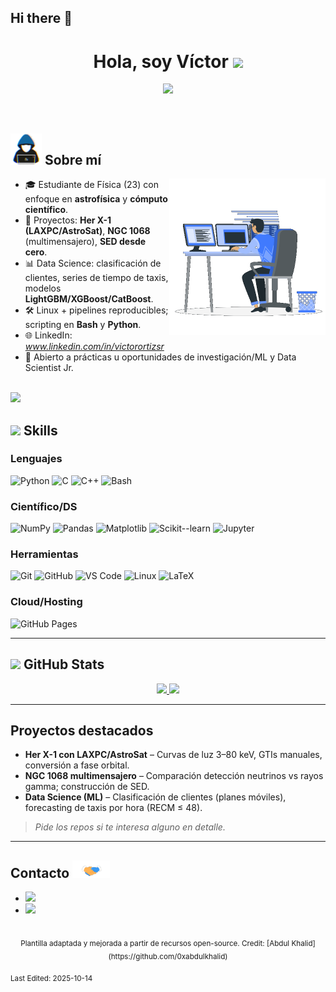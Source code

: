 ## Hi there 👋

<!--
**SMVictorOrtiz/SMVictorOrtiz** is a ✨ _special_ ✨ repository because its `README.md` (this file) appears on your GitHub profile.

Here are some ideas to get you started:

- 🔭 I’m currently working on ...
- 🌱 I’m currently learning ...
- 👯 I’m looking to collaborate on ...
- 🤔 I’m looking for help with ...
- 💬 Ask me about ...
- 📫 How to reach me: ...
- 😄 Pronouns: ...
- ⚡ Fun fact: ...
-->

<h1 align="center"><b>Hola, soy Víctor</b> <img src="https://media.giphy.com/media/hvRJCLFzcasrR4ia7z/giphy.gif" width="35"></h1>

<p align="center">
  <a href="https://github.com/SMVictorOrtiz">
    <img src="https://readme-typing-svg.herokuapp.com?font=Fira+Code&color=00D1B2&size=24&center=true&vCenter=true&width=700&height=60&lines=Físico+%7C+Astrofísica+computacional;Data+Science+%7C+ML+aplicado;Proyectos:+Her+X-1%2C+NGC+1068%2C+LAXPC;Aprendiendo+y+compartiendo+💫">
  </a>
</p>

<br/>

## <picture><img src="https://raw.githubusercontent.com/0xAbdulKhalid/0xAbdulKhalid/main/assets/mdImages/about_me.gif" width="50"></picture> **Sobre mí**

<picture>
  <img align="right" src="https://raw.githubusercontent.com/0xAbdulKhalid/0xAbdulKhalid/main/assets/mdImages/Right_Side.gif" width="250">
</picture>

- 🎓 Estudiante de Física (23) con enfoque en **astrofísica** y **cómputo científico**.  
- 🔭 Proyectos: **Her X-1 (LAXPC/AstroSat)**, **NGC 1068** (multimensajero), **SED desde cero**.  
- 📊 Data Science: clasificación de clientes, series de tiempo de taxis, modelos **LightGBM/XGBoost/CatBoost**.  
- 🛠️ Linux + pipelines reproducibles; scripting en **Bash** y **Python**.  
- 🌐 LinkedIn: *www.linkedin.com/in/victorortizsr*  
- 💼 Abierto a prácticas u oportunidades de investigación/ML y Data Scientist Jr.

<br clear="both"/>

<img src="https://user-images.githubusercontent.com/73097560/115834477-dbab4500-a447-11eb-908a-139a6edaec5c.gif">

## <img src="https://media2.giphy.com/media/QssGEmpkyEOhBCb7e1/giphy.gif" width="25"> <b>Skills</b>

### Lenguajes
![Python](https://img.shields.io/badge/Python-14354C?style=for-the-badge&logo=python&logoColor=white)
![C](https://img.shields.io/badge/C-27370E?style=for-the-badge&logo=c&logoColor=white)
![C++](https://img.shields.io/badge/C++-00599C?style=for-the-badge&logo=c%2B%2B&logoColor=white)
![Bash](https://img.shields.io/badge/Bash-121011?style=for-the-badge&logo=gnubash&logoColor=white)

### Científico/DS
![NumPy](https://img.shields.io/badge/NumPy-013243?style=for-the-badge&logo=numpy&logoColor=white)
![Pandas](https://img.shields.io/badge/Pandas-150458?style=for-the-badge&logo=pandas&logoColor=white)
![Matplotlib](https://img.shields.io/badge/Matplotlib-0C4B33?style=for-the-badge)
![Scikit--learn](https://img.shields.io/badge/Scikit--learn-F7931E?style=for-the-badge&logo=scikitlearn&logoColor=white)
![Jupyter](https://img.shields.io/badge/Jupyter-F37626?style=for-the-badge&logo=jupyter&logoColor=white)

### Herramientas
![Git](https://img.shields.io/badge/Git-F05033?style=for-the-badge&logo=git&logoColor=white)
![GitHub](https://img.shields.io/badge/GitHub-181717?style=for-the-badge&logo=github&logoColor=white)
![VS Code](https://img.shields.io/badge/VS%20Code-0078d7?style=for-the-badge&logo=visualstudiocode&logoColor=white)
![Linux](https://img.shields.io/badge/Linux-FCC624?style=for-the-badge&logo=linux&logoColor=black)
![LaTeX](https://img.shields.io/badge/LaTeX-008080?style=for-the-badge&logo=latex&logoColor=white)

### Cloud/Hosting
![GitHub Pages](https://img.shields.io/badge/GitHub%20Pages-327FC7?style=for-the-badge&logo=github&logoColor=white)

---

## <img src="https://media.giphy.com/media/iY8CRBdQXODJSCERIr/giphy.gif" width="35"> <b>GitHub Stats</b>

<div align="center">

<!-- TODO: Cambia "VictorUsername" por tu usuario real -->
<a href="https://github.com/SMVictorOrtiz">
  <img src="https://github-readme-stats.vercel.app/api?username=SMVictorOrtiz&include_all_commits=true&count_private=true&show_icons=true&line_height=24&title_color=7A7ADB&icon_color=2234AE&text_color=D3D3D3&bg_color=0,000000,130F40" width="450" />
  <img src="https://github-readme-stats.vercel.app/api/top-langs?username=SMVictorOrtiz&show_icons=true&layout=compact&title_color=7A7ADB&icon_color=2234AE&text_color=D3D3D3&bg_color=0,000000,130F40" width="375" />
</a>

</div>

---

## <b>Proyectos destacados</b>

- **Her X-1 con LAXPC/AstroSat** – Curvas de luz 3–80 keV, GTIs manuales, conversión a fase orbital.  
- **NGC 1068 multimensajero** – Comparación detección neutrinos vs rayos gamma; construcción de SED.  
- **Data Science (ML)** – Clasificación de clientes (planes móviles), forecasting de taxis por hora (RECM ≤ 48).

> *Pide los repos si te interesa alguno en detalle.*

---

## <b>Contacto</b> <img src="https://raw.githubusercontent.com/0xAbdulKhalid/0xAbdulKhalid/main/assets/mdImages/handshake.gif" width="60">

<ul>
  <!-- TODO: Actualiza tus enlaces -->
  <li>
    <a href="www.linkedin.com/in/victorortizsr" target="_blank">
      <img src="https://img.shields.io/badge/LinkedIn-victorortizsr-405DE6?style=for-the-badge&logo=linkedin&logoColor=white" />
    </a>
  </li>
  <li>
    <a href="mailto:victor.orsz26@gmail.com" target="_blank">
      <img src="https://img.shields.io/badge/Gmail-victor.orsz26%40gmail.com-EA4335?style=for-the-badge&logo=gmail&logoColor=white" />
    </a>
  </li>
</ul>

<br/>

<div align="center">
  <sub>Plantilla adaptada y mejorada a partir de recursos open-source. Credit: [Abdul Khalid](https://github.com/0xabdulkhalid)</sub>
</div>

<!-- Última edición -->
<sub>Last Edited: 2025-10-14</sub>
